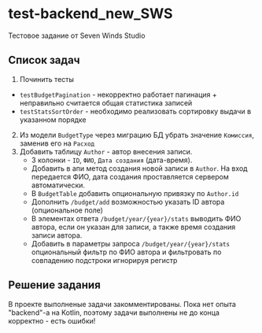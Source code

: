 # test-backend_new_SWS
Тестовое задание от Seven Winds Studio

## Список задач

1. Починить тесты
  * `testBudgetPagination` - некорректно работает пагинация + неправильно считается общая статистика записей
  * `testStatsSortOrder` - необходимо реализовать сортировку выдачи в указанном порядке
2. Из модели `BudgetType` через миграцию БД убрать значение `Комиссия`, заменив его на `Расход`
3. Добавить таблицу `Author` - автор внесения записи.
   * 3 колонки - `ID`, `ФИО`, `Дата создания` (дата-время). 
   * Добавить в апи метод создания новой записи в `Author`. На вход передается ФИО, дата создания проставляется сервером автоматически.
   * В `BudgetTable` добавить опциональную привязку по `Author.id`
   * Дополнить `/budget/add` возможностью указать ID автора (опциональное поле)
   * В элементах ответа `/budget/year/{year}/stats` выводить ФИО автора, если он указан для записи, а также время создания записи автора.
   * Добавить в параметры запроса `/budget/year/{year}/stats` опциональный фильтр по ФИО автора и фильтровать по совпадению подстроки игнорируя регистр

## Решение задания
 В проекте выполненые задачи закомментированы.
 Пока нет опыта "backend"-а на Kotlin, поэтому задачи выполнены не до конца корректно - есть ошибки! 
